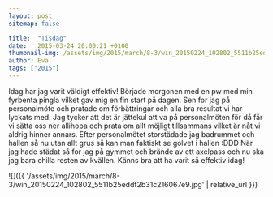 ```yaml
---
layout: post
sitemap: false

title:  "Tisdag"
date:   2015-03-24 20:00:21 +0100
thumbnail-img: /assets/img/2015/march/8-3/win_20150224_102802_5511b25eddf2b31c216067e9.jpg
author: Eva
tags: ["2015"]
---
```


Idag har jag varit väldigt effektiv! Började morgonen med en pw med min fyrbenta pingla vilket gav mig en fin start på dagen. Sen for jag på personalmöte och pratade om förbättringar och alla bra resultat vi har lyckats med. Jag tycker att det är jättekul att va på personalmöten för då får vi sätta oss ner allihopa och prata om allt möjligt tillsammans vilket är nåt vi aldrig hinner annars. Efter personalmötet storstädade jag badrummet och hallen så nu utan allt grus så kan man faktiskt se golvet i hallen :DDD När jag hade städat så for jag på gymmet och brände av ett axelpass och nu ska jag bara chilla resten av kvällen. Känns bra att ha varit så effektiv idag!

![]({{ '/assets/img/2015/march/8-3/win_20150224_102802_5511b25eddf2b31c216067e9.jpg'  | relative_url }})

